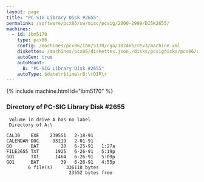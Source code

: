 ```yaml
---
layout: page
title: "PC-SIG Library Disk #2655"
permalink: /software/pcx86/sw/misc/pcsig/2000-2999/DISK2655/
machines:
  - id: ibm5170
    type: pcx86
    config: /machines/pcx86/ibm/5170/cga/1024kb/rev3/machine.xml
    diskettes: /machines/pcx86/diskettes.json,/disks/pcsigdisks/pcx86/diskettes.json
    autoGen: true
    autoMount:
      B: "PC-SIG Library Disk #2655"
    autoType: $date\r$time\rB:\rDIR\r
---
```


{% include machine.html id="ibm5170" %}

### Directory of PC-SIG Library Disk #2655

     Volume in drive A has no label
     Directory of A:\

    CAL30    EXE    239551   2-18-91
    CALENDAR DOC     93119   2-01-91
    GO       BAT        20   6-25-91   1:27a
    FILE2655 TXT      1925   6-26-91   5:19p
    GO1      TXT      1464   6-26-91   5:09p
    GO1      BAT        39   6-26-91   4:55p
            6 file(s)     336118 bytes
                           23552 bytes free
